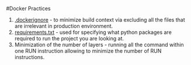 #Docker Practices
1. [.dockerignore](https://docs.docker.com/engine/reference/builder/#dockerignore-file) - to minimize build context via excluding all the files that are irrelevant in production environment.
2. [requirements.txt](https://www.idkrtm.com/what-is-the-python-requirements-txt/#:~:text=txt%20This%20requirements.,root%20directory%20of%20your%20project.) - used for specifying what python packages are required to run the project you are looking at.
3. Minimization of the number of layers - running all the command within one RUN instruction allowing to minimize the number of RUN instructions.